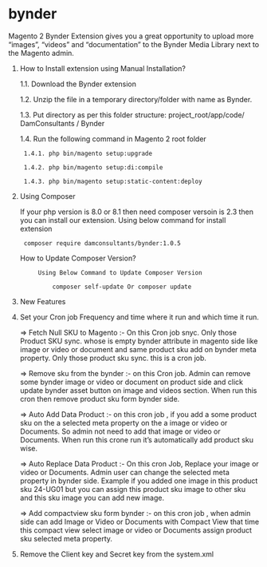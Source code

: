 # bynder
Magento 2 Bynder Extension gives you a great opportunity to upload more “images”, “videos” and “documentation” to the Bynder Media Library next to the Magento admin.

1) How to Install extension using Manual Installation?

    1.1. Download the Bynder extension
  
    1.2. Unzip the file in a temporary directory/folder with name as Bynder.
   
    1.3. Put directory as per this folder structure: project_root/app/code/ DamConsultants / Bynder
  
    1.4. Run the following command in Magento 2 root folder
  
        1.4.1. php bin/magento setup:upgrade
    
        1.4.2. php bin/magento setup:di:compile
    
        1.4.3. php bin/magento setup:static-content:deploy
    
    
2) Using Composer
	
	If your php version is 8.0 or 8.1 then need composer versoin is 2.3 then you can install our extension. Using below command for install extension	
	
		composer require damconsultants/bynder:1.0.5
		
	How to Update Composer Version?
		
			Using Below Command to Update Composer Version
			
				composer self-update Or composer update

3) New Features

1) Set your Cron job Frequency and time where it run and which time it run.

    => 	Fetch Null SKU to Magento :- On this Cron job snyc. Only those Product SKU sync. whose is empty bynder attribute in magento side  like image or video or document and same product sku add on bynder meta property. Only those product sku sync. this is a cron job.

    =>	Remove sku from the bynder :- on this Cron job. Admin can remove some bynder image or video or document on product side and click update bynder asset button on image and videos section. When run this cron then remove product sku form bynder side.

    =>	Auto Add Data Product :- on this cron job , if you add a some product sku on the a selected meta property on the a image or video or Documents. So admin not need to add that image or video or Documents. When run this crone run it’s automatically add product sku wise.

    =>	Auto Replace Data Product :- On this cron Job, Replace your image or video or Documents. Admin user can change the selected meta property in bynder side. Example if you added one image in this product sku 24-UG01 but you can assign this product sku image to other sku and this sku image you can add new image.

    => Add compactview sku form bynder :-  on this cron job , when admin side can add Image or Video or Documents with Compact View that time this compact view select image or video or Documents assign product sku selected meta property.

2)  Remove the Client key and Secret key from the system.xml




                
              
